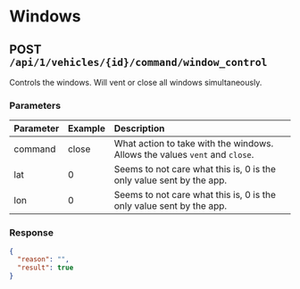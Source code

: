 # Windows

## POST `/api/1/vehicles/{id}/command/window_control`

Controls the windows. Will vent or close all windows simultaneously.

### Parameters

| Parameter | Example | Description                                                                 |
| :-------- | :------ | :-------------------------------------------------------------------------- |
| command   | close   | What action to take with the windows. Allows the values `vent` and `close`. |
| lat       | 0       | Seems to not care what this is, 0 is the only value sent by the app.        |
| lon       | 0       | Seems to not care what this is, 0 is the only value sent by the app.        |

### Response

```json
{
  "reason": "",
  "result": true
}
```

